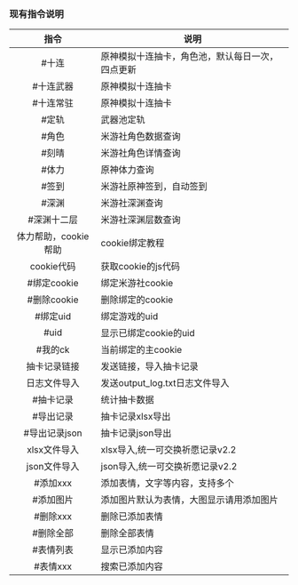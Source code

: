 ### 现有指令说明

| 指令 | 说明|
| :----------------: | --------------- |
|#十连|原神模拟十连抽卡，角色池，默认每日一次，四点更新|
|#十连武器|原神模拟十连抽卡|
|#十连常驻|原神模拟十连抽卡|
|#定轨|武器池定轨|
|#角色|米游社角色数据查询|
|#刻晴|米游社角色详情查询|
|#体力|原神体力查询|
|#签到|米游社原神签到，自动签到|
|#深渊|米游社深渊查询|
|#深渊十二层|米游社深渊层数查询|
|体力帮助，cookie帮助|cookie绑定教程|
|cookie代码|获取cookie的js代码|
|#绑定cookie|绑定米游社cookie|
|#删除cookie|删除绑定的cookie|
|#绑定uid|绑定游戏的uid|
|#uid|显示已绑定cookie的uid|
|#我的ck|当前绑定的主cookie|
|抽卡记录链接|发送链接，导入抽卡记录|
|日志文件导入|发送output_log.txt日志文件导入|
|#抽卡记录|统计抽卡数据|
|#导出记录|抽卡记录xlsx导出|
|#导出记录json|抽卡记录json导出|
|xlsx文件导入|xlsx导入,统一可交换祈愿记录v2.2|
|json文件导入|json导入,统一可交换祈愿记录v2.2|
|#添加xxx|添加表情，文字等内容，支持多个|
|#添加图片|添加图片默认为表情，大图显示请用添加图片|
|#删除xxx|删除已添加表情|
|#删除全部|删除全部表情|
|#表情列表|显示已添加内容|
|#表情xxx|搜索已添加内容|